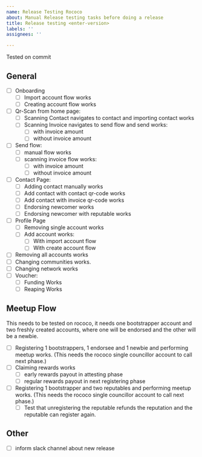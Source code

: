 ```yaml
---
name: Release Testing Rococo
about: Manual Release testing tasks before doing a release
title: Release testing <enter-version>
labels: ''
assignees: ''

---
```


Tested on commit <enter-commit>

## General
- [ ] Onboarding
   - [ ] Import account flow works
   - [ ] Creating account flow works

- [ ] Qr-Scan from home page:
   - [ ] Scanning Contact navigates to contact and importing contact works
   - [ ] Scanning Invoice navigates to send flow and send works:
       - [ ] with invoice amount
       - [ ] without invoice amount
- [ ] Send flow:
  -  [ ] manual flow works
  - [ ] scanning invoice flow works:
      - [ ] with invoice amount
      - [ ] without invoice amount
- [ ] Contact Page:
   - [ ] Adding contact manually works
   - [ ] Add contact with contact qr-code works
   - [ ] Add contact with invoice qr-code works
   - [ ] Endorsing newcomer works
   - [ ] Endorsing newcomer with reputable works
- [ ] Profile Page
  - [ ] Removing single account works
  - [ ] Add account works:
     - [ ] With import account flow
     - [ ] With create account flow
- [ ] Removing all accounts works
- [ ] Changing communities works.
- [ ] Changing network works
- [ ] Voucher:
   - [ ] Funding Works
   - [ ] Reaping Works

## Meetup Flow
This needs to be tested on rococo, it needs one bootstrapper account and two freshly created accounts, where one will be endorsed and the other will be a newbie.

- [ ] Registering 1 bootstrappers, 1 endorsee and 1 newbie and performing meetup works. (This needs the rococo single councillor account to call next phase.)
- [ ] Claiming rewards works
   - [ ] early rewards payout in attesting phase
   - [ ] regular rewards payout in next registering phase
- [ ] Registering 1 bootstrapper and two reputables and performing meetup works. (This needs the rococo single councillor account to call next phase.)
   - [ ] Test that unregistering the reputable refunds the reputation and the reputable can register again.

## Other
- [ ] inform slack channel about new release
